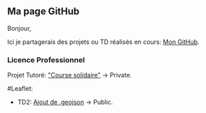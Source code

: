 ## Ma page GitHub

Bonjour,

Ici je partagerais des projets ou TD réalisés en cours: [Mon GitHub](https://github.com/LCharp/LCharp.github.io).

### Licence Professionnel 

Projet Tutoré: ["Course solidaire"](https://github.com/LCharp/LCharp.github.io/SolidariaBram) -> Private.

#Leaflet:
- TD2: [Ajout de .geojson](https://github.com/LCharp/LCharp.github.io/Leaflet_TD2/) -> Public.


